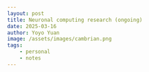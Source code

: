 ```yaml
---
layout: post
title: Neuronal computing research (ongoing)
date: 2025-03-16
author: Yoyo Yuan
image: /assets/images/cambrian.png
tags:
    - personal
    - notes
---
```

